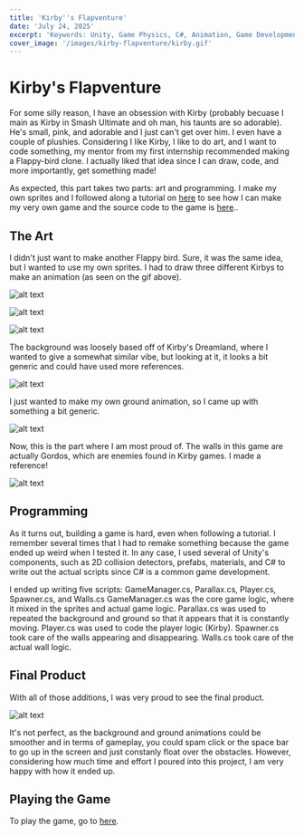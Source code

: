 ```yaml
---
title: 'Kirby''s Flapventure'
date: 'July 24, 2025'
excerpt: 'Keywords: Unity, Game Physics, C#, Animation, Game Development'
cover_image: '/images/kirby-flapventure/kirby.gif'
---
```


# Kirby's Flapventure

For some silly reason, I have an obsession with Kirby (probably becuase I main as Kirby in Smash Ultimate and oh man, his taunts are so adorable).  He's small, pink, and adorable and I just can't get over him.  I even have a couple of plushies.  Considering I like Kirby, I like to do art, and I want to code something, my mentor from my first internship recommended making a Flappy-bird clone.  I actually liked that idea since I can draw, code, and more importantly, get something made!

As expected, this part takes two parts: art and programming.  I make my own sprites and I followed along a tutorial on <a href = "https://www.youtube.com/watch?v=ihvBiJ1oC9U">here</a> to see how I can make my very own game and the source code to the game is <a href = "https://github.com/henryjlee729/kirby-flapventure">here</a>..

## The Art

I didn't just want to make another Flappy bird.  Sure, it was the same idea, but I wanted to use my own sprites.  I had to draw three different Kirbys to make an animation (as seen on the gif above).

![alt text](/images/kirby-flapventure/kirby_1.png)

![alt text](/images/kirby-flapventure/kirby_2.png)

![alt text](/images/kirby-flapventure/kirby_3.png)

The background was loosely based off of Kirby's Dreamland, where I wanted to give a somewhat similar vibe, but looking at it, it looks a bit generic and could have used more references.

![alt text](/images/kirby-flapventure/background.png)

I just wanted to make my own ground animation, so I came up with something a bit generic.

![alt text](/images/kirby-flapventure/ground.png)

Now, this is the part where I am most proud of.  The walls in this game are actually Gordos, which are enemies found in Kirby games.  I made a reference!

![alt text](/images/kirby-flapventure/wall.png)

## Programming

As it turns out, building a game is hard, even when following a tutorial.  I remember several times that I had to remake something because the game ended up weird when I tested it.  In any case, I used several of Unity's components, such as 2D collision detectors, prefabs, materials, and C# to write out the actual scripts since C# is a common game development.

I ended up writing five scripts: GameManager.cs, Parallax.cs, Player.cs, Spawner.cs, and Walls.cs
GameManager.cs was the core game logic, where it mixed in the sprites and actual game logic.  Parallax.cs was used to repeated the background and ground so that it appears that it is constantly moving.  Player.cs was used to code the player logic (Kirby).  Spawner.cs took care of the walls appearing and disappearing.  Walls.cs took care of the actual wall logic.

## Final Product

With all of those additions, I was very proud to see the final product.

![alt text](/images/kirby-flapventure/game.png)

It's not perfect, as the background and ground animations could be smoother and in terms of gameplay, you could spam click or the space bar to go up in the screen and just constanly float over the obstacles.  However, considering how much time and effort I poured into this project, I am very happy with how it ended up.

## Playing the Game

To play the game, go to <a href = "https://henryjlee729.github.io/kirby-flapventure-web/">here</a>.